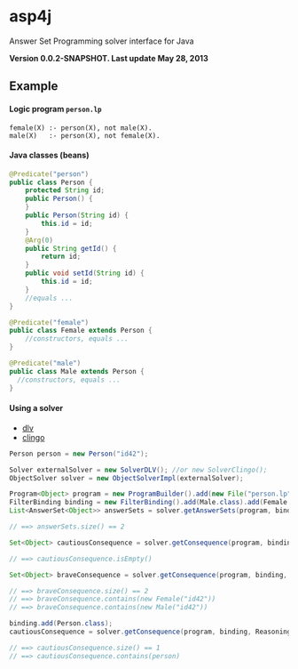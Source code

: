 # asp4j

Answer Set Programming solver interface for Java

**Version 0.0.2-SNAPSHOT. Last update May 28, 2013**

## Example

#### Logic program `person.lp`

    female(X) :- person(X), not male(X).
    male(X)   :- person(X), not female(X).

#### Java classes (beans)
  
```java  
@Predicate("person")
public class Person {    
    protected String id;
    public Person() {
    }
    public Person(String id) {
        this.id = id;
    }    
    @Arg(0)
    public String getId() {
        return id;
    }    
    public void setId(String id) {
        this.id = id;
    }
    //equals ...  
}

@Predicate("female")
public class Female extends Person {
    //constructors, equals ...
}

@Predicate("male")
public class Male extends Person {
  //constructors, equals ...
}
```

#### Using a solver

- [dlv](http://www.dlvsystem.com/)
- [clingo](http://potassco.sourceforge.net/)

```java
Person person = new Person("id42");

Solver externalSolver = new SolverDLV(); //or new SolverClingo();  
ObjectSolver solver = new ObjectSolverImpl(externalSolver); 

Program<Object> program = new ProgramBuilder().add(new File("person.lp")).add(person).build();
FilterBinding binding = new FilterBinding().add(Male.class).add(Female.class);
List<AnswerSet<Object>> answerSets = solver.getAnswerSets(program, binding);

// ==> answerSets.size() == 2

Set<Object> cautiousConsequence = solver.getConsequence(program, binding, ReasoningMode.CAUTIOUS);

// ==> cautiousConsequence.isEmpty()

Set<Object> braveConsequence = solver.getConsequence(program, binding, ReasoningMode.BRAVE);

// ==> braveConsequence.size() == 2
// ==> braveConsequence.contains(new Female("id42"))
// ==> braveConsequence.contains(new Male("id42"))

binding.add(Person.class);
cautiousConsequence = solver.getConsequence(program, binding, ReasoningMode.CAUTIOUS);

// ==> cautiousConsequence.size() == 1
// ==> cautiousConsequence.contains(person)
```
